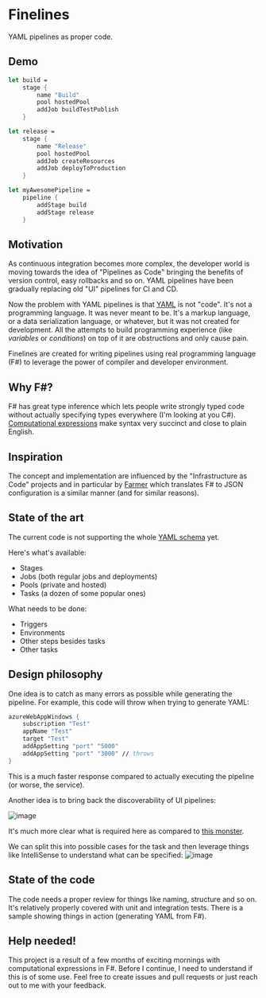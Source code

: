 # Finelines
YAML pipelines as proper code.

## Demo

```fsharp
let build =
    stage {
        name "Build"
        pool hostedPool
        addJob buildTestPublish
    }

let release =
    stage {
        name "Release"
        pool hostedPool
        addJob createResources
        addJob deployToProduction
    }

let myAwesomePipeline =
    pipeline {
        addStage build
        addStage release
    }
```

## Motivation

As continuous integration becomes more complex, the developer world is moving towards the idea of "Pipelines as Code" 
bringing the benefits of version control, easy rollbacks and so on. YAML pipelines have been gradually replacing old "UI" pipelines for CI and CD.

Now the problem with YAML pipelines is that [YAML](https://en.wikipedia.org/wiki/YAML) is not "code". It's not a programming language. It was never meant to be. 
It's a markup language, or a data serialization language, or whatever, but it was not created for development. 
All the attempts to build programming experience (like _variables_ or _conditions_) on top of it are obstructions and only cause pain.

Finelines are created for writing pipelines using real programming language (F#) to leverage the power of compiler and developer environment.

## Why F#?

F# has great type inference which lets people write strongly typed code without actually specifying types everywhere (I'm looking at you C#).
[Computational expressions](https://docs.microsoft.com/en-us/dotnet/fsharp/language-reference/computation-expressions) make syntax very succinct and close to plain English.

## Inspiration

The concept and implementation are influenced by the "Infrastructure as Code" projects 
and in particular by [Farmer](https://github.com/CompositionalIT/farmer/) which translates F# to JSON configuration is a similar manner (and for similar reasons).

## State of the art

The current code is not supporting the whole [YAML schema](https://docs.microsoft.com/en-us/azure/devops/pipelines/yaml-schema) yet. 

Here's what's available:
- Stages
- Jobs (both regular jobs and deployments)
- Pools (private and hosted)
- Tasks (a dozen of some popular ones)

What needs to be done:
- Triggers
- Environments
- Other steps besides tasks
- Other tasks

## Design philosophy

One idea is to catch as many errors as possible while generating the pipeline. For example, this code will throw when trying to generate YAML:
```fsharp
azureWebAppWindows {
    subscription "Test"
    appName "Test"
    target "Test"
    addAppSetting "port" "5000"
    addAppSetting "port" "3000" // throws
}
```
This is a much faster response compared to actually executing the pipeline (or worse, the service).

Another idea is to bring back the discoverability of UI pipelines:

![image](https://user-images.githubusercontent.com/5451366/127999636-68e7b709-2ccb-4120-ba3d-00f7a7e08608.png)

It's much more clear what is required here as compared to [this monster](https://docs.microsoft.com/en-us/azure/devops/pipelines/tasks/build/dotnet-core-cli?view=azure-devops#yaml-snippet).

We can split this into possible cases for the task and then leverage things like IntelliSense to understand what can be specified:
![image](https://user-images.githubusercontent.com/5451366/127999594-c2107f91-14c3-478c-b903-9570ae326f97.png)


## State of the code

The code needs a proper review for things like naming, structure and so on. It's relatively properly covered with unit and integration tests. 
There is a sample showing things in action (generating YAML from F#).

## Help needed!

This project is a result of a few months of exciting mornings with computational expressions in F#. Before I continue, I need to understand if this is of some use.
Feel free to create issues and pull requests or just reach out to me with your feedback.
